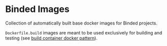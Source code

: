 # Binded Images

Collection  of automatically built base docker images for Binded
projects.

`Dockerfile.build` images are meant to be used exclusively for building and testing (see [build container docker pattern](https://medium.com/@alexeiled/docker-pattern-the-build-container-b0d0e86ad601)).
